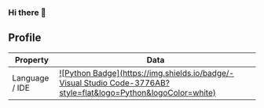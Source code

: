 ### Hi there 👋

## Profile
Property                 | Data  
-------------------------|------
Language / IDE           | [![Python Badge](https://img.shields.io/badge/-Visual Studio Code-3776AB?style=flat&logo=Python&logoColor=white)](https://github.com/search?l=Python&q=user:Edotnd&type=Repositories)
